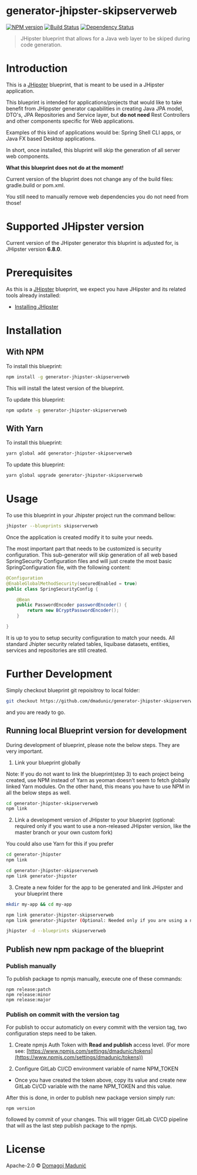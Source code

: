 # generator-jhipster-skipserverweb
[![NPM version][npm-image]][npm-url] [![Build Status][travis-image]][travis-url] [![Dependency Status][daviddm-image]][daviddm-url]
> JHipster blueprint that allows for a Java web layer to be skiped during code generation.

# Introduction

This is a [JHipster](https://www.jhipster.tech/) blueprint, that is meant to be used in a JHipster application.

This blueprint is intended for applications/projects that would like to take benefit from JHippster generator capabilities in creating Java JPA model, DTO's, JPA Repositories and Service layer, but **do not need** Rest Controllers and other components specific for Web applications.

Examples of this kind of applications would be: Spring Shell CLI apps, or Java FX based Desktop applications.

In short, once installed, this bluprint will skip the generation of all server web components.

**What this blueprint does not do at the moment!**

Current version of the bluprint does not change any of the build files: gradle.build or pom.xml. 

You still need to manually remove web dependencies you do not need from those!

# Supported JHipster version
Current version of the JHipster generator this bluprint is adjusted for, is JHipster version **6.8.0**.

# Prerequisites

As this is a [JHipster](https://www.jhipster.tech/) blueprint, we expect you have JHipster and its related tools already installed:

- [Installing JHipster](https://www.jhipster.tech/installation/)

# Installation

## With NPM

To install this blueprint:

```bash
npm install -g generator-jhipster-skipserverweb
```
This will install the latest version of the blueprint.

To update this blueprint:

```bash
npm update -g generator-jhipster-skipserverweb
```

## With Yarn

To install this blueprint:

```bash
yarn global add generator-jhipster-skipserverweb
```

To update this blueprint:

```bash
yarn global upgrade generator-jhipster-skipserverweb
```

# Usage

To use this blueprint in your Jhipster project run the command bellow:

```bash
jhipster --blueprints skipserverweb
```

Once the application is created modify it to suite your needs.

The most important part that needs to be customized is security configuration. This sub-generator will skip generation of all web based SpringSecurity Configuration files and will just create the most basic SpringConfiguration file, with the following content:

```java
@Configuration
@EnableGlobalMethodSecurity(securedEnabled = true)
public class SpringSecurityConfig {

    @Bean
    public PasswordEncoder passwordEncoder() {
        return new BCryptPasswordEncoder();
    }

}
```

It is up to you to setup security configuration to match your needs. All standard Jhipter security related tables, liquibase datasets, entities, services and repositories are still created. 


# Further Development

Simply checkout blueprint git repoisitroy to local folder:
```bash
git checkout https://github.com/dmadunic/generator-jhipster-skipserverweb.git
```
and you are ready to go.

## Running local Blueprint version for development

During development of blueprint, please note the below steps. They are very important.

1. Link your blueprint globally 

Note: If you do not want to link the blueprint(step 3) to each project being created, use NPM instead of Yarn as yeoman doesn't seem to fetch globally linked Yarn modules. On the other hand, this means you have to use NPM in all the below steps as well.

```bash
cd generator-jhipster-skipserverweb
npm link
```

2. Link a development version of JHipster to your blueprint (optional: required only if you want to use a non-released JHipster version, like the master branch or your own custom fork)

You could also use Yarn for this if you prefer

```bash
cd generator-jhipster
npm link

cd generator-jhipster-skipserverweb
npm link generator-jhipster
```

3. Create a new folder for the app to be generated and link JHipster and your blueprint there

```bash
mkdir my-app && cd my-app

npm link generator-jhipster-skipserverweb
npm link generator-jhipster (Optional: Needed only if you are using a non-released JHipster version)

jhipster -d --blueprints skipserverweb

```

## Publish new npm package of the blueprint 

### Publish manually

To publish package to npmjs manually, execute one of these commands:

```
npm release:patch
npm release:minor
npm release:major
```


### Publish on commit with the version tag

For publish to occur automaticly on every commit with the version tag, two configuration steps need to be taken.

1) Create npmjs Auth Token with **Read and publish** access level. (For more see: [https://www.npmjs.com/settings/dmadunic/tokens](https://www.npmjs.com/settings/dmadunic/tokens))

2) Configure GitLab CI/CD environment variable of name NPM_TOKEN
- Once you have created the token above, copy its value and create new GitLab Ci/CD variable with the name NPM_TOKEN and this value.

After this is done, in order to publish new package version simply run:

```
npm version
```
followed by commit of your changes.
This will trigger GitLab CI/CD pipeline that will as the last step publish package to the npmjs.

# License

Apache-2.0 © [Domagoj Madunić]()


[npm-image]: https://img.shields.io/npm/v/generator-jhipster-skipserverweb.svg
[npm-url]: https://npmjs.org/package/generator-jhipster-skipserverweb
[travis-image]: https://travis-ci.org/dmadunic/generator-jhipster-skipserverweb.svg?branch=master
[travis-url]: https://travis-ci.org/dmadunic/generator-jhipster-skipserverweb
[daviddm-image]: https://david-dm.org/dmadunic/generator-jhipster-skipserverweb.svg?theme=shields.io
[daviddm-url]: https://david-dm.org/dmadunic/generator-jhipster-skipserverweb
